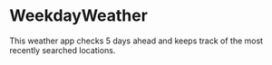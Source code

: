 # WeekdayWeather
This weather app checks 5 days ahead and keeps track of the most recently searched locations.
